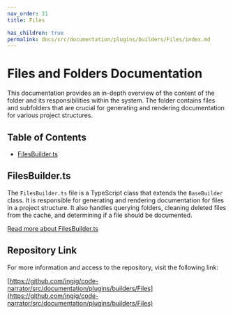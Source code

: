 ```yaml
---
nav_order: 31
title: Files

has_children: true
permalink: docs/src/documentation/plugins/builders/Files/index.md
---
```


# Files and Folders Documentation

This documentation provides an in-depth overview of the content of the folder and its responsibilities within the system. The folder contains files and subfolders that are crucial for generating and rendering documentation for various project structures.

## Table of Contents

- [FilesBuilder.ts](#filesbuilder.ts)

## FilesBuilder.ts

The `FilesBuilder.ts` file is a TypeScript class that extends the `BaseBuilder` class. It is responsible for generating and rendering documentation for files in a project structure. It also handles querying folders, cleaning deleted files from the cache, and determining if a file should be documented.

[Read more about FilesBuilder.ts](FilesBuilder.ts)

## Repository Link

For more information and access to the repository, visit the following link:

[https://github.com/ingig/code-narrator/src/documentation/plugins/builders/Files](https://github.com/ingig/code-narrator/src/documentation/plugins/builders/Files)